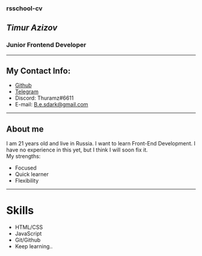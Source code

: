 ### rsschool-cv

## **_Timur Azizov_**

### Junior Frontend Developer

---

## My Contact Info:

- [Github](https://github.com/jushetcon)
- [Telegram](https://t.me/thuramz)
- Discord: Thuramz#6611
- E-mail: B.e.sdark@gmail.com

---

## About me

I am 21 years old and live in Russia. I want to learn Front-End Development. I have no experience in this yet, but I think I will soon fix it.  
My strengths:

- Focused
- Quick learner
- Flexibility

---

# Skills

- HTML/CSS
- JavaScript
- Git/Github
- Keep learning..
